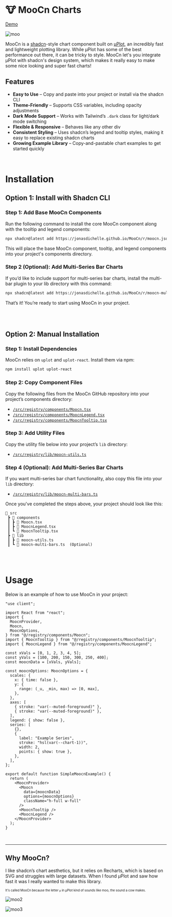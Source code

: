 # 🐮 MooCn Charts
[Demo](https://jonasdichelle.github.io/MooCn/)

![moo](https://github.com/user-attachments/assets/e47faab1-6426-4c6f-9539-50317a21f6fd)


MooCn is a [shadcn](https://ui.shadcn.com/)-style chart component built on [μPlot](https://github.com/leeoniya/uPlot), an incredibly fast and lightweight plotting library.
While μPlot has some of the best performance out there, it can be tricky to style. MooCn let's you integrate μPlot with shadcn's design system, which makes it really easy to make some nice looking and super fast charts!

## Features

- **Easy to Use** – Copy and paste into your project or install via the shadcn CLI
- **Theme-Friendly** – Supports CSS variables, including opacity adjustments
- **Dark Mode Support** – Works with Tailwind’s `.dark` class for light/dark mode switching
- **Flexible & Responsive** – Behaves like any other div
- **Consistent Styling** – Uses shadcn’s legend and tooltip styles, making it easy to replace existing shadcn charts
- **Growing Example Library** – Copy-and-pastable chart examples to get started quickly

<br>

# Installation

## Option 1: Install with Shadcn CLI
### Step 1: Add Base MooCn Components

Run the following command to install the core MooCn component along with the tooltip and legend components:

```bash
npx shadcn@latest add https://jonasdichelle.github.io/MooCn/r/moocn.json
```

This will place the base MooCn component, tooltip, and legend components into your project's components directory.

### Step 2 (Optional): Add Multi-Series Bar Charts

If you’d like to include support for multi-series bar charts, install the multi-bar plugin to your lib directory with this command:

```bash
npx shadcn@latest add https://jonasdichelle.github.io/MooCn/r/moocn-multi-bars.json
```

That’s it! You’re ready to start using MooCn in your project.

<br>
<br>

## Option 2: Manual Installation

### Step 1: Install Dependencies

MooCn relies on `uplot` and `uplot-react`. Install them via npm:

```bash
npm install uplot uplot-react
```

### Step 2: Copy Component Files

Copy the following files from the MooCn GitHub repository into your project’s components directory:

- [`/src/registry/components/Moocn.tsx`](https://github.com/JonasDichelle/MooCn/blob/main/src/registry/components/Moocn.tsx)
- [`/src/registry/components/MoocnLegend.tsx`](https://github.com/JonasDichelle/MooCn/blob/main/src/registry/components/MoocnLegend.tsx)
- [`/src/registry/components/MoocnTooltip.tsx`](https://github.com/JonasDichelle/MooCn/blob/main/src/registry/components/MoocnTooltip.tsx)

### Step 3: Add Utility Files

Copy the utility file below into your project’s `lib` directory:

- [`/src/registry/lib/moocn-utils.ts`](https://github.com/JonasDichelle/MooCn/blob/main/src/registry/lib/moocn-utils.ts)

### Step 4 (Optional): Add Multi-Series Bar Charts

If you want multi-series bar chart functionality, also copy this file into your `lib` directory:

- [`/src/registry/lib/moocn-multi-bars.ts`](https://github.com/JonasDichelle/MooCn/blob/main/src/registry/lib/moocn-multi-bars.ts)

Once you've completed the steps above, your project should look like this:

```
📂 src
 ┣ 📂 components
 ┃ ┣ 📜 Moocn.tsx
 ┃ ┣ 📜 MoocnLegend.tsx
 ┃ ┗ 📜 MoocnTooltip.tsx
 ┣ 📂 lib
 ┃ ┣ 📜 moocn-utils.ts
 ┃ ┗ 📜 moocn-multi-bars.ts  (Optional)
```

<br>
<br>

# Usage

Below is an example of how to use MooCn in your project:

```tsx
"use client";

import React from "react";
import {
  MoocnProvider,
  Moocn,
  MoocnOptions,
} from "@/registry/components/Moocn";
import { MoocnTooltip } from "@/registry/components/MoocnTooltip";
import { MoocnLegend } from "@/registry/components/MoocnLegend";

const xVals = [0, 1, 2, 3, 4, 5];
const yVals = [100, 200, 150, 300, 250, 400];
const moocnData = [xVals, yVals];

const moocnOptions: MoocnOptions = {
  scales: {
    x: { time: false },
    y: {
      range: (_u, _min, max) => [0, max],
    },
  },
  axes: [
    { stroke: "var(--muted-foreground)" },
    { stroke: "var(--muted-foreground)" },
  ],
  legend: { show: false },
  series: [
    {},
    {
      label: "Example Series",
      stroke: "hsl(var(--chart-1))",
      width: 2,
      points: { show: true },
    },
  ],
};

export default function SimpleMoocnExample() {
  return (
    <MoocnProvider>
      <Moocn
        data={moocnData}
        options={moocnOptions}
        className="h-full w-full"
      />
      <MoocnTooltip />
      <MoocnLegend />
    </MoocnProvider>
  );
}
```

<br>

---

## Why MooCn?

I like shadcn’s chart aesthetics, but it relies on Recharts, which is based on SVG and struggles with large datasets. When I found μPlot and saw how fast it was I really wanted to make this library.

<sub><sup>It's called MooCn because the letter `μ` in μPlot kind of sounds like moo, the sound a cow makes.</sup></sub>

![moo2](https://github.com/user-attachments/assets/bee5faa3-3382-4f4f-9df3-46247474865a)

![moo3](https://github.com/user-attachments/assets/b7b53129-11b2-4c48-b8e4-844d962012bf)

